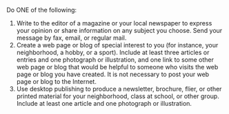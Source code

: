 Do ONE of the following:

1. Write to the editor of a magazine or your local newspaper to express your opinion or share information on any subject you choose. Send your message by fax, email, or regular mail.
1. Create a web page or blog of special interest to you (for instance, your neighborhood, a hobby, or a sport). Include at least three articles or entries and one photograph or illustration, and one link to some other web page or blog that would be helpful to someone who visits the web page or blog you have created. It is not necessary to post your web page or blog to the Internet.
1. Use desktop publishing to produce a newsletter, brochure, flier, or other printed material for your neighborhood, class at school, or other group. Include at least one article and one photograph or illustration.
